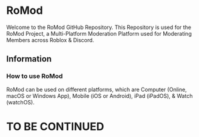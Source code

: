 # RoMod

Welcome to the RoMod GitHub Repository. This Repository is used for the RoMod Project, a Multi-Platform Moderation Platform used for Moderating Members across Roblox
& Discord.

## Information

### How to use RoMod

RoMod can be used on different platforms, which are Computer (Online, macOS or Windows App), Mobile (iOS or Android), iPad (iPadOS), & Watch (watchOS).

# TO BE CONTINUED
